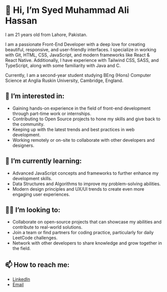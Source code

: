 # 👋 Hi, I’m Syed Muhammad Ali Hassan

I am 21 years old from Lahore, Pakistan.

I am a passionate Front-End Developer with a deep love for creating beautiful, responsive, and user-friendly interfaces. I specialize in working with Git, HTML, CSS, JavaScript, and modern frameworks like React & React Native. Additionally, I have experience with Tailwind CSS, SASS, and TypeScript, along with some familiarity with Java and C.

Currently, I am a second-year student studying BEng (Hons) Computer Science at Anglia Ruskin University, Cambridge, England.

## 👀 I’m interested in:
- Gaining hands-on experience in the field of front-end development through part-time work or internships.
- Contributing to Open Source projects to hone my skills and give back to the community.
- Keeping up with the latest trends and best practices in web development.
- Working remotely or on-site to collaborate with other developers and designers.

## 🌱 I’m currently learning:
- Advanced JavaScript concepts and frameworks to further enhance my development skills.
- Data Structures and Algorithms to improve my problem-solving abilities.
- Modern design principles and UX/UI trends to create even more engaging user experiences.

## 👨‍💻 I’m looking to:
- Collaborate on open-source projects that can showcase my abilities and contribute to real-world solutions.
- Join a team or find partners for coding practice, particularly for daily LeetCode challenges.
- Network with other developers to share knowledge and grow together in the field.

## 📫 How to reach me:
- [LinkedIn](https://www.linkedin.com/in/syed-muhammad-ali-hassan-79b7812ba)
- [Email](mailto:syedmuhammadalihassan2002@hotmail.com)

